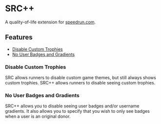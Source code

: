 # SRC++
A quality-of-life extension for [speedrun.com](speedrun.com).

## Features
* [Disable Custom Trophies](#disable-custom-trophies)
* [No User Badges and Gradients](#no-user-badges-and-gradients)

### Disable Custom Trophies
SRC allows runners to disable custom game themes, but still always shows custom trophies. SRC++ allows runners to disable seeing custom trophies.

### No User Badges and Gradients
SRC++ allows you to disable seeing user badges and/or username gradients. It also allows you to specify that you wish to only see badges when a user is an original donor.